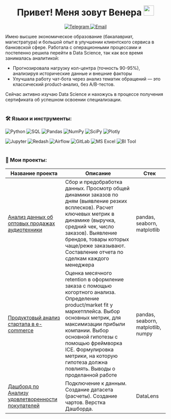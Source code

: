 <h1 align="center">Привет! Меня зовут Венера</a> 
<img src="https://github.com/blackcater/blackcater/raw/main/images/Hi.gif" height="32"/></h1>
<p align="center">
  <a href="https://t.me/Venera_997">
    <img src="https://img.shields.io/badge/Telegram-2CA5E0?logo=telegram&logoColor=white" alt="Telegram">
  </a>
  <a href="mailto:venera.kemetova@yandex.ru">
    <img src="https://img.shields.io/badge/Yandex_Почта-FF0000?logo=yandex&logoColor=white" alt="Email">
  </a>
</p>

Имею высшее экономическое образование (бакалавриат, магистратура) и большой опыт в улучшении клиентского сервиса в банковской сфере. Работала с операционными процессами и постепенно решила перейти в Data Science, так как все время занималась аналитикой:
- Прогнозировала нагрузку кол-центра (точность 90-95%), анализируя исторические данные и внешние факторы
- Улучшала работу чат-бота через анализ тематик обращений — это классический product-анализ, без A/B-тестов.  

Сейчас активно изучаю Data Science и нахожусь в процессе получения сертификата об успешном освоении специализации.   <br><br>

### 🛠️ Языки и инструменты:
![Python](https://img.shields.io/badge/Python-3776AB?logo=python&logoColor=white) 
![SQL](https://img.shields.io/badge/SQL-4479A1?logo=postgresql&logoColor=white) 
![Pandas](https://img.shields.io/badge/Pandas-150458?logo=pandas&logoColor=white) 
![NumPy](https://img.shields.io/badge/NumPy-013243?logo=numpy&logoColor=white) 
![SciPy](https://img.shields.io/badge/SciPy-8CAAE6?logo=scipy&logoColor=white)
![Plotly](https://img.shields.io/badge/Plotly-3F4F75?logo=plotly&logoColor=white)

![Jupyter](https://img.shields.io/badge/Jupyter-F37626?logo=jupyter&logoColor=white)
![Redash](https://img.shields.io/badge/Redash-FA744E?logo=redash&logoColor=white)
![Airflow](https://img.shields.io/badge/Airflow-017CEE?logo=apacheairflow&logoColor=white) 
![GitLab](https://img.shields.io/badge/GitLab-FC6D26?logo=gitlab&logoColor=white) 
![MS Excel](https://img.shields.io/badge/MS_Excel-217346?logo=microsoftexcel&logoColor=white)
![BI Tool](https://img.shields.io/badge/DataLens-FF0000?logo=powerbi&logoColor=white) <br><br>

### 📖 Мои проекты:


| Название проекта | Описание | Стек |
|------------------|----------|------------|
| [Анализ данных об оптовых продажах аудиотехники](https://github.com/venera-key/analysis_of_sales) |  Сбор и предобработка данных. Просмотр общей динамики заказов по дням (выявление резких всплесков). Расчет ключевых метрик в динамике (выручка, средний чек, число заказов). Выявление брендов, товары которых чаще/реже заказывают. Составление отчета по сделкам каждого менеджера | pandas, seaborn, matplotlib |
|[Продуктовый анализ стартапа в e-commerce](https://github.com/venera-key/product_analisys) | Оценка месячного retention в оформление заказа с помощью когортного анализа. Определение product/market fit у маркетплейса. Выбор основных метрик, для максимизации прибыли компании. Выбор основной гипотезы с помощью фреймворка ICE. Формулировка метрики, на которую гипотеза должна повлиять. Выводы о проделанной работе | pandas, seaborn, matplotlib, numpy |
| [Дашборд по Анализу удовлетворенности покупателей](https://datalens.yandex/t9lanrp32y7ef) | Подключение к данным. Создание датасета (расчеты). Создание чартов. Верстка Дашборда. | DataLens |

